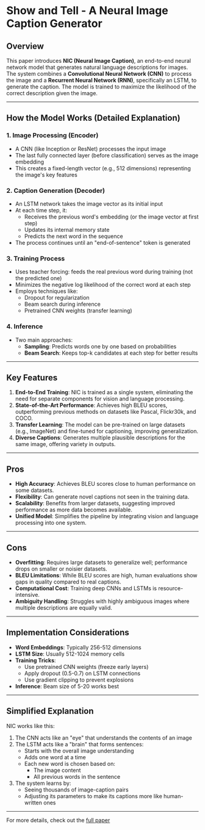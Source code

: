 # Show and Tell - A Neural Image Caption Generator

## Overview
This paper introduces **NIC (Neural Image Caption)**, an end-to-end neural network model that generates natural language descriptions for images. The system combines a **Convolutional Neural Network (CNN)** to process the image and a **Recurrent Neural Network (RNN)**, specifically an LSTM, to generate the caption. The model is trained to maximize the likelihood of the correct description given the image.

---

## How the Model Works (Detailed Explanation)

### 1. Image Processing (Encoder)
- A CNN (like Inception or ResNet) processes the input image
- The last fully connected layer (before classification) serves as the image embedding
- This creates a fixed-length vector (e.g., 512 dimensions) representing the image's key features

### 2. Caption Generation (Decoder)
- An LSTM network takes the image vector as its initial input
- At each time step, it:
  - Receives the previous word's embedding (or the image vector at first step)
  - Updates its internal memory state
  - Predicts the next word in the sequence
- The process continues until an "end-of-sentence" token is generated

### 3. Training Process
- Uses teacher forcing: feeds the real previous word during training (not the predicted one)
- Minimizes the negative log likelihood of the correct word at each step
- Employs techniques like:
  - Dropout for regularization
  - Beam search during inference
  - Pretrained CNN weights (transfer learning)

### 4. Inference
- Two main approaches:
  - **Sampling**: Predicts words one by one based on probabilities
  - **Beam Search**: Keeps top-k candidates at each step for better results

---

## Key Features
1. **End-to-End Training**: NIC is trained as a single system, eliminating the need for separate components for vision and language processing.  
2. **State-of-the-Art Performance**: Achieves high BLEU scores, outperforming previous methods on datasets like Pascal, Flickr30k, and COCO.  
3. **Transfer Learning**: The model can be pre-trained on large datasets (e.g., ImageNet) and fine-tuned for captioning, improving generalization.  
4. **Diverse Captions**: Generates multiple plausible descriptions for the same image, offering variety in outputs.  

---

## Pros
- **High Accuracy**: Achieves BLEU scores close to human performance on some datasets.  
- **Flexibility**: Can generate novel captions not seen in the training data.  
- **Scalability**: Benefits from larger datasets, suggesting improved performance as more data becomes available.  
- **Unified Model**: Simplifies the pipeline by integrating vision and language processing into one system.  

---

## Cons
- **Overfitting**: Requires large datasets to generalize well; performance drops on smaller or noisier datasets.  
- **BLEU Limitations**: While BLEU scores are high, human evaluations show gaps in quality compared to real captions.  
- **Computational Cost**: Training deep CNNs and LSTMs is resource-intensive.  
- **Ambiguity Handling**: Struggles with highly ambiguous images where multiple descriptions are equally valid.  

---

## Implementation Considerations
- **Word Embeddings**: Typically 256-512 dimensions
- **LSTM Size**: Usually 512-1024 memory cells
- **Training Tricks**:
  - Use pretrained CNN weights (freeze early layers)
  - Apply dropout (0.5-0.7) on LSTM connections
  - Use gradient clipping to prevent explosions
- **Inference**: Beam size of 5-20 works best

---

## Simplified Explanation
NIC works like this:
1. The CNN acts like an "eye" that understands the contents of an image
2. The LSTM acts like a "brain" that forms sentences:
   - Starts with the overall image understanding
   - Adds one word at a time
   - Each new word is chosen based on:
     - The image content
     - All previous words in the sentence
3. The system learns by:
   - Seeing thousands of image-caption pairs
   - Adjusting its parameters to make its captions more like human-written ones

---

For more details, check out the [full paper](https://arxiv.org/pdf/1411.4555)